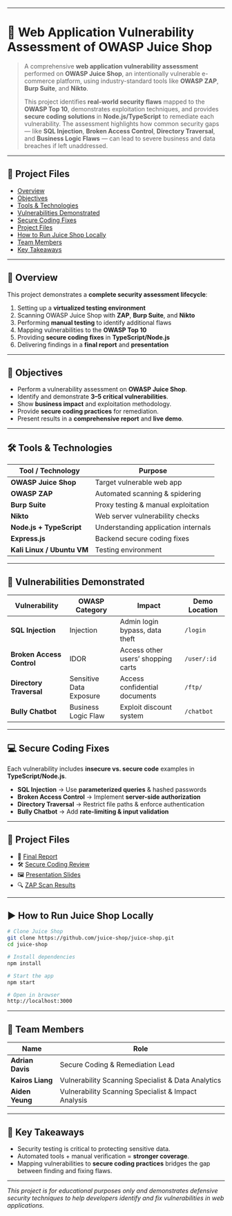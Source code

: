 
---

# **🔐 Web Application Vulnerability Assessment of OWASP Juice Shop**

> A comprehensive **web application vulnerability assessment** performed on **OWASP Juice Shop**, an intentionally vulnerable e-commerce platform, using industry-standard tools like **OWASP ZAP**, **Burp Suite**, and **Nikto**.
>
>This project identifies **real-world security flaws** mapped to the **OWASP Top 10**, demonstrates exploitation techniques, and provides **secure coding solutions** in **Node.js/TypeScript** to remediate each vulnerability. The assessment highlights how common security gaps — like **SQL Injection**, **Broken Access Control**, **Directory Traversal**, and **Business Logic Flaws** — can lead to severe business and data breaches if left unaddressed.

---

## **📌 Project Files**

* [Overview](https://github.com/DavisAdrian/Owasp-Juice-shop-vulnerablilties-assessment/blob/main/readme.md#-overview)
* [Objectives](https://github.com/DavisAdrian/Owasp-Juice-shop-vulnerablilties-assessment/blob/main/readme.md#-vulnerabilities-demonstrated)
* [Tools & Technologies](https://github.com/DavisAdrian/Owasp-Juice-shop-vulnerablilties-assessment/blob/main/readme.md#-tools--technologies)
* [Vulnerabilities Demonstrated](https://github.com/DavisAdrian/Owasp-Juice-shop-vulnerablilties-assessment/blob/main/readme.md#-vulnerabilities-demonstrated)
* [Secure Coding Fixes](https://github.com/DavisAdrian/Owasp-Juice-shop-vulnerablilties-assessment/blob/main/readme.md#-secure-coding-fixes)
* [Project Files](https://github.com/DavisAdrian/Owasp-Juice-shop-vulnerablilties-assessment/blob/main/readme.md#-project-files-1)
* [How to Run Juice Shop Locally](https://github.com/DavisAdrian/Owasp-Juice-shop-vulnerablilties-assessment/blob/main/readme.md#%EF%B8%8F-how-to-run-juice-shop-locally)
* [Team Members](https://github.com/DavisAdrian/Owasp-Juice-shop-vulnerablilties-assessment/blob/main/readme.md#-team-members)
* [Key Takeaways](https://github.com/DavisAdrian/Owasp-Juice-shop-vulnerablilties-assessment/blob/main/readme.md#-key-takeaways)

---

## **📖 Overview**

This project demonstrates a **complete security assessment lifecycle**:

1. Setting up a **virtualized testing environment**
2. Scanning OWASP Juice Shop with **ZAP**, **Burp Suite**, and **Nikto**
3. Performing **manual testing** to identify additional flaws
4. Mapping vulnerabilities to the **OWASP Top 10**
5. Providing **secure coding fixes** in **TypeScript/Node.js**
6. Delivering findings in a **final report** and **presentation**

---

## **🎯 Objectives**

* Perform a vulnerability assessment on **OWASP Juice Shop**.
* Identify and demonstrate **3–5 critical vulnerabilities**.
* Show **business impact** and exploitation methodology.
* Provide **secure coding practices** for remediation.
* Present results in a **comprehensive report** and **live demo**.

---

## **🛠 Tools & Technologies**

| Tool / Technology          | Purpose                             |
| -------------------------- | ----------------------------------- |
| **OWASP Juice Shop**       | Target vulnerable web app           |
| **OWASP ZAP**              | Automated scanning & spidering      |
| **Burp Suite**             | Proxy testing & manual exploitation |
| **Nikto**                  | Web server vulnerability checks     |
| **Node.js + TypeScript**   | Understanding application internals |
| **Express.js**             | Backend secure coding fixes         |
| **Kali Linux / Ubuntu VM** | Testing environment                 |

---

## **🚨 Vulnerabilities Demonstrated**

| Vulnerability             | OWASP Category          | Impact                              | Demo Location |
| ------------------------- | ----------------------- | ------------------------------      | ------------- |
| **SQL Injection**         | Injection               | Admin login bypass, data theft      | `/login`      |
| **Broken Access Control** | IDOR                    | Access other users’ shopping carts  | `/user/:id`   |
| **Directory Traversal**   | Sensitive Data Exposure | Access confidential documents       | `/ftp/`       |
| **Bully Chatbot**         | Business Logic Flaw     | Exploit discount system             |  `/chatbot`    |

---

## **💻 Secure Coding Fixes**

Each vulnerability includes **insecure vs. secure code** examples in **TypeScript/Node.js**.

* **SQL Injection** → Use **parameterized queries** & hashed passwords
* **Broken Access Control** → Implement **server-side authorization**
* **Directory Traversal** → Restrict file paths & enforce authentication
* **Bully Chatbot** → Add **rate-limiting & input validation**

---

## **📂 Project Files**

* 📄 [Final Report](https://github.com/DavisAdrian/Owasp-Juice-shop-vulnerablilties-assessment/blob/main/TTPR%20Capstone%20Report.pdf)
* 🛠️ [Secure Coding Review](https://github.com/DavisAdrian/Owasp-Juice-shop-vulnerablilties-assessment/blob/main/secure%20coding%20Review/Security%20Fixes%20Summary.md)
* 🖼️ [Presentation Slides](https://github.com/DavisAdrian/Owasp-Juice-shop-vulnerablilties-assessment/blob/main/Capstone%20Project%20Presentation%20.pdf)
* 🔍 [ZAP Scan Results](https://github.com/DavisAdrian/Owasp-Juice-shop-vulnerablilties-assessment/blob/main/Aiden's%20Final%20Capstone%20Report.pdf)

---

## **▶️ How to Run Juice Shop Locally**

```bash
# Clone Juice Shop
git clone https://github.com/juice-shop/juice-shop.git
cd juice-shop

# Install dependencies
npm install

# Start the app
npm start

# Open in browser
http://localhost:3000
```

---

## **👥 Team Members**

| Name       | Role                              |
| ---------- | --------------------------------- |
| **Adrian Davis** | Secure Coding & Remediation Lead  |
| **Kairos Liang** | Vulnerability Scanning Specialist & Data Analytics |
| **Aiden Yeung**  | Vulnerability Scanning Specialist & Impact Analysis|

---

## **🌟 Key Takeaways**

* Security testing is critical to protecting sensitive data.
* Automated tools + manual verification = **stronger coverage**.
* Mapping vulnerabilities to **secure coding practices** bridges the gap between finding and fixing flaws.

---

*This project is for educational purposes only and demonstrates defensive security techniques to help developers identify and fix vulnerabilities in web applications.*
